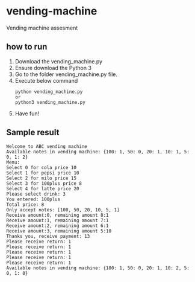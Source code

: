 # vending-machine
Vending machine assesment

## how to run
1. Download the vending_machine.py
2. Ensure download the Python 3
3. Go to the folder vending_machine.py file.
4. Execute below command
   ```
   python vending_machine.py
   or
   python3 vending_machine.py
   ```
5. Have fun!

## Sample result
```
Welcome to ABC vending machine
Available notes in vending machine: {100: 1, 50: 0, 20: 1, 10: 1, 5: 0, 1: 2}
Menu:
Select 0 for cola price 10
Select 1 for pepsi price 10
Select 2 for milo price 15
Select 3 for 100plus price 8
Select 4 for latte price 20
Please select drink: 3
You entered: 100plus
Total price: 8
Only accept notes: [100, 50, 20, 10, 5, 1]
Receive amount:0, remaining amount 8:1
Receive amount:1, remaining amount 7:1
Receive amount:2, remaining amount 6:1
Receive amount:3, remaining amount 5:10
Thanks you, receive payment: 13
Please receive return: 1
Please receive return: 1
Please receive return: 1
Please receive return: 1
Please receive return: 1
Available notes in vending machine: {100: 1, 50: 0, 20: 1, 10: 2, 5: 0, 1: 0}

```
